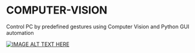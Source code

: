# COMPUTER-VISION
Control PC by predefined gestures using Computer Vision and Python GUI automation

[![IMAGE ALT TEXT HERE](https://img.youtube.com/vi/YOUTUBE_VIDEO_ID_HERE/0.jpg)](https://www.youtube.com/watch?v=uKGNDZPB9Jg&ab_channel=AllwinBaby)
